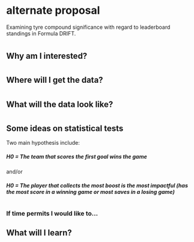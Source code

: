 # alternate proposal
Examining tyre compound significance with regard to leaderboard standings in Formula DRIFT.
#
#
## Why am I interested?
 
#
## Where will I get the data?


#
## What will the data look like?


#

## Some ideas on statistical tests
Two main hypothesis include:

##### _H0 = The team that scores the first goal wins the game_

and/or

##### _H0 = The player that collects the most boost is the most impactful (has the most score in a winning game or most saves in a losing game)_


#
### If time permits I would like to...



## What will I learn?

